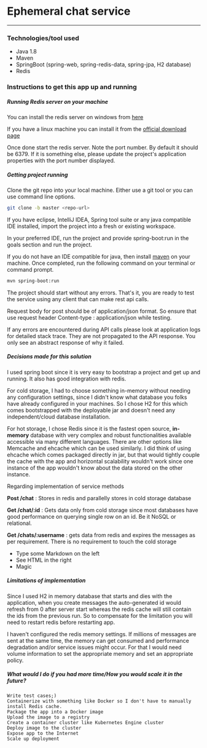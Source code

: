 
# Ephemeral chat service
----
### Technologies/tool used
- Java 1.8
- Maven
- SpringBoot (spring-web, spring-redis-data, spring-jpa, H2 database)
- Redis

### Instructions to get this app up and running
##### Running Redis server on your machine
You can install the redis server on windows from [here](https://github.com/MicrosoftArchive/redis/releases)

If you have a linux machine you can install it from the [official download page](https://redis.io/download)

Once done start the redis server. Note the port number. By default it should be 6379. If it is something else, please update the project's application properties with the port number displayed.

##### Getting project running
Clone the git repo into your local machine. Either use a git tool or you can use command line options.

```sh
git clone -b master <repo-url>
```
If you have eclipse, IntelliJ IDEA, Spring tool suite or any java compatible IDE installed, import the project into a fresh or existing workspace. 

In your preferred IDE, run the project and provide spring-boot:run in the goals section and run the project.

If you do not have an IDE compatible for java, then install [maven](https://maven.apache.org/download.cgi) on your machine. Once completed, run the following command on your terminal or command prompt.
```sh
mvn spring-boot:run
```

The project should start without any errors. That's it, you are ready to test the service using any client that can make rest api calls. 

Request body for post should be of application/json format. So ensure that use request header Content-type : application/json while testing.

If any errors are encountered during API calls please look at application logs for detailed stack trace. They are not propagated to the API response. You only see an abstract response of why it failed.

##### Decisions made for this solution  


I used spring boot since it is very easy to bootstrap a project and get up and running. It also has good integration with redis.

For cold storage, I had to choose something in-memory without needing any configuration settings, since I didn't know what database you folks have already configured in your machines. So I chose H2 for this which comes bootstrapped with the deployable jar and doesn't need any independent/cloud database installation.

For hot storage, I chose Redis since it is the fastest open source, **in-memory** database with very complex and robust functionalities available accessible via many different languages. There are other options like Memcache and ehcache which can be used similarly. I did think of using ehcache which comes packaged directly in jar, but that would tightly couple the cache with the app and horizontal scalability wouldn't work since one instance of the app wouldn't know about the data stored on the other instance.

Regarding implementation of service methods

**Post /chat** : Stores in redis and parallelly stores in cold storage database  

**Get /chat/:id** : Gets data only from cold storage since most databases have good performance on querying single row on an id. Be it NoSQL or relational.  

**Get /chats/:username** : gets data from redis and expires the messages as per requirement. There is no requirement to touch the cold storage  


  - Type some Markdown on the left
  - See HTML in the right
  - Magic


##### Limitations of implementation  


Since I used H2 in memory database that starts and dies with the application, when you create messages the auto-generated id would refresh from 0 after server start whereas the redis cache will still contain the ids from the previous run. So to compensate for the limitation you will need to restart redis before restarting app.

I haven't configured the redis memory settings. If millions of messages are sent at the same time, the memory can get consumed and performance degradation and/or service issues might occur. For that I would need volume information to set the appropriate memory and set an appropriate policy.

##### What would I do if you had more time/How you would scale it in the future?

    Write test cases;)
    Containerize with something like Docker so I don't have to manually install Redis cache. 
    Package the app into a Docker image
    Upload the image to a registry
    Create a container cluster like Kubernetes Engine cluster
    Deploy image to the cluster
    Expose app to the Internet
    Scale up deployment
